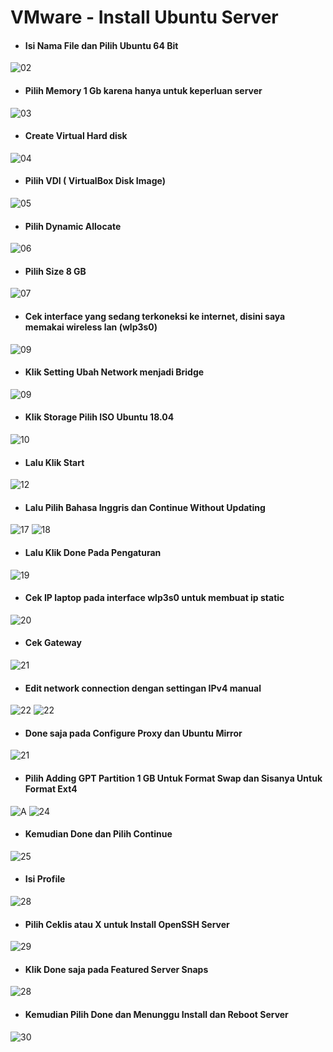 # VMware - Install Ubuntu Server


* #### Isi Nama File dan Pilih Ubuntu 64 Bit
![02](assets/Selection_317.png)

* #### Pilih Memory 1 Gb karena hanya untuk keperluan server
![03](assets/Selection_318.png)

* #### Create Virtual Hard disk
![04](assets/Selection_319.png)

* #### Pilih VDI ( VirtualBox Disk Image)
![05](assets/Selection_320.png)

* #### Pilih Dynamic Allocate
![06](assets/Selection_321.png)

* #### Pilih Size 8 GB
![07](assets/Selection_322.png)

* #### Cek interface yang sedang terkoneksi ke internet, disini saya memakai wireless lan (wlp3s0)
![09](assets/Selection_325.png)

* #### Klik Setting Ubah Network menjadi Bridge
![09](assets/Selection_324.png)

* #### Klik Storage Pilih ISO Ubuntu 18.04
![10](assets/Selection_323.png)


* #### Lalu Klik Start
![12](assets/Selection_326.png)

* #### Lalu Pilih Bahasa Inggris dan Continue Without Updating
![17](assets/Selection_327.png)
![18](assets/Selection_328.png)

* #### Lalu Klik Done Pada Pengaturan 
![19](assets/Selection_329.png)
* #### Cek IP laptop pada interface wlp3s0 untuk membuat ip static
![20](assets/Selection_330.png)
* #### Cek Gateway 
![21](assets/Selection_331.png)
* #### Edit network connection dengan settingan IPv4 manual
![22](assets/Selection_332.png)
![22](assets/Selection_333.png)

* #### Done saja pada Configure Proxy dan Ubuntu Mirror
![21](assets/Selection_334.png)

* #### Pilih Adding GPT Partition 1 GB Untuk Format Swap dan Sisanya Untuk Format Ext4
![A](assets/Selection_336.png)
![24](assets/Selection_337.png)


* #### Kemudian Done dan Pilih Continue
![25](assets/Selection_338.png)

* #### Isi Profile
![28](assets/Selection_339.png)

* #### Pilih Ceklis atau X untuk Install OpenSSH Server
![29](assets/Selection_340.png)

* #### Klik Done saja pada Featured Server Snaps
![28](assets/Selection_341.png)

* #### Kemudian Pilih Done dan Menunggu Install dan Reboot Server
![30](assets/Selection_342.png)